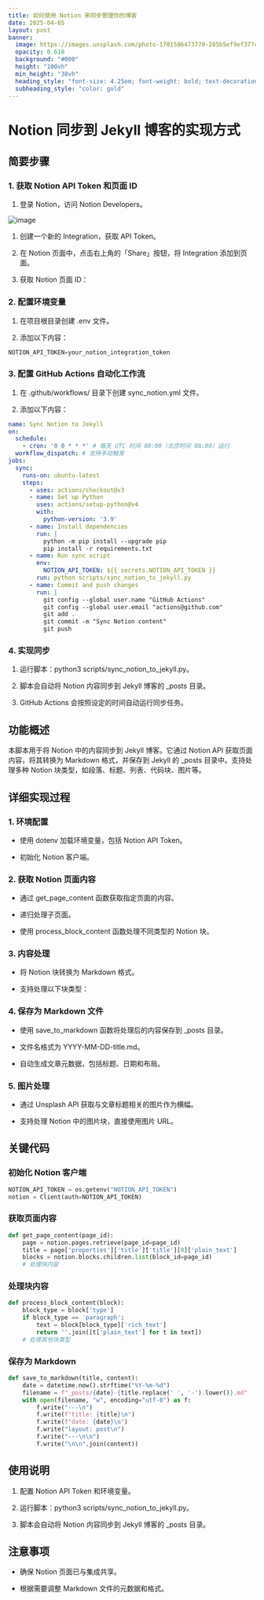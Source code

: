 ```yaml
---
title: 如何使用 Notion 来同步管理你的博客
date: 2025-04-05
layout: post
banner:
  image: https://images.unsplash.com/photo-1701586473770-285b5ef9ef37?crop=entropy&cs=tinysrgb&fit=max&fm=jpg&ixid=M3w2OTIwMzJ8MHwxfHJhbmRvbXx8fHx8fHx8fDE3NDM4MzQzODh8&ixlib=rb-4.0.3&q=80&w=1080
  opacity: 0.618
  background: "#000"
  height: "100vh"
  min_height: "38vh"
  heading_style: "font-size: 4.25em; font-weight: bold; text-decoration: underline"
  subheading_style: "color: gold"
---
```


# Notion 同步到 Jekyll 博客的实现方式

## 简要步骤

### 1. 获取 Notion API Token 和页面 ID

1. 登录 Notion，访问 Notion Developers。

![image](https://prod-files-secure.s3.us-west-2.amazonaws.com/a7a0cc5a-89b9-4cda-8686-1fba0ca52f40/d19c1afe-dea5-4312-9333-786b0ba83054/image.png?X-Amz-Algorithm=AWS4-HMAC-SHA256&X-Amz-Content-Sha256=UNSIGNED-PAYLOAD&X-Amz-Credential=ASIAZI2LB4664F2ZDWWP%2F20250405%2Fus-west-2%2Fs3%2Faws4_request&X-Amz-Date=20250405T062628Z&X-Amz-Expires=3600&X-Amz-Security-Token=IQoJb3JpZ2luX2VjEK3%2F%2F%2F%2F%2F%2F%2F%2F%2F%2FwEaCXVzLXdlc3QtMiJIMEYCIQDH7g3VYlObYj8TA%2FG6xBnTeLy8uzhGgpfIeDyC3xossAIhAOS647WWW%2FkCvQfJ87ttfTr9R8gFMI%2BEnRw5GQVlJAZNKv8DCCYQABoMNjM3NDIzMTgzODA1IgwdwCVWkQX1yZhJr40q3ANwlUELn42ACzL1fAd3TGLmBm3qrBaECo19Khl%2B0dSg3hO%2B5bXYwXJfA%2F3kvBllT34BPbeOhTRdCuVqPniV4TN0YDsUBYu5pn5vWoNuFwO44H88tv7CCVh1oAQ2qV%2FAuyrWzgPcD7UBb8xDV75lw%2BSwLElzO1TgNDMLqo9fDsvsEqU%2FNuc5%2BzyKX17aLYexGYSFk%2Fpr8%2FNvU17yBJgZHxS%2FHGmyQqpGO18BADIk2ygGcfr8rqs0Xd7WH1JHHNt4Q%2FJspzIQArAsaeZDHiJhwJWEQ5IvX0JNsLUCJQtttwKrlW8cJkgNy6c6rwXcBcT6QiFgRNTxFhQaO9hrQuWeV4UTolsKoqzU6AQajn8XnvY6fUOUgnPKq%2BFkRhb2qPLAjFE5VJaSVn94%2F8ZIr2cwBbIUdQ7GxPBWWja2cBPJ1AFt8dys9ECTS2EgPYsgqdqwmyQkQdL0EUWe9E6ax2A9J4oQJXumNFDpt6SsKgkD4JmSI4F2piEj3IquSzpnbzPNrbTHegyIw%2FxEjlnbIhhY34vyQ6nVlbXO%2BmAoosSVtoG3EUvCQAq3jz59q%2BO8qUugaRXFsBtIIv%2BCWikeXjDVnC0f%2Fi%2FUlC1rGeKWEK9wwwoG9QzjAMgZIsFiDq8EjDC18MK%2FBjqkASbztkIbtx6C3eHAv0mb%2BtLClC7AONGumf0E3MdJyqgDsMirEG%2FXuIhOQ4EwOaqBXF3FUpSAgrfA%2Fzcc4TcmwmioEJw6nEOA81DY8kh5rVes%2BrqyJFjZEEGJsS%2BUar%2FbBDr3cKKzQAzEaUy%2BOLCiefVngxrK5MwkHk6loMS12O4qT3oFGUZzULAsPjoWIagKdl2KgSDSfBvMqRvmu79h54%2BTtUgD&X-Amz-Signature=de3c2fbca81d3d9753dc12a8bd065af38e15c5ad89b860da8707e0d858a248a5&X-Amz-SignedHeaders=host&x-id=GetObject)

1. 创建一个新的 Integration，获取 API Token。

1. 在 Notion 页面中，点击右上角的「Share」按钮，将 Integration 添加到页面。

1. 获取 Notion 页面 ID：


### 2. 配置环境变量

1. 在项目根目录创建 .env 文件。

1. 添加以下内容：

```javascript
NOTION_API_TOKEN=your_notion_integration_token
```

### 3. 配置 GitHub Actions 自动化工作流

1. 在 .github/workflows/ 目录下创建 sync_notion.yml 文件。

1. 添加以下内容：

```yaml
name: Sync Notion to Jekyll
on:
  schedule:
    - cron: '0 0 * * *' # 每天 UTC 时间 00:00（北京时间 08:00）运行
  workflow_dispatch: # 支持手动触发
jobs:
  sync:
    runs-on: ubuntu-latest
    steps:
      - uses: actions/checkout@v3
      - name: Set up Python
        uses: actions/setup-python@v4
        with:
          python-version: '3.9'
      - name: Install dependencies
        run: |
          python -m pip install --upgrade pip
          pip install -r requirements.txt
      - name: Run sync script
        env:
          NOTION_API_TOKEN: ${{ secrets.NOTION_API_TOKEN }}
        run: python scripts/sync_notion_to_jekyll.py
      - name: Commit and push changes
        run: |
          git config --global user.name "GitHub Actions"
          git config --global user.email "actions@github.com"
          git add .
          git commit -m "Sync Notion content"
          git push
```

### 4. 实现同步

1. 运行脚本：python3 scripts/sync_notion_to_jekyll.py。

1. 脚本会自动将 Notion 内容同步到 Jekyll 博客的 _posts 目录。

1. GitHub Actions 会按照设定的时间自动运行同步任务。

## 功能概述

本脚本用于将 Notion 中的内容同步到 Jekyll 博客。它通过 Notion API 获取页面内容，将其转换为 Markdown 格式，并保存到 Jekyll 的 _posts 目录中。支持处理多种 Notion 块类型，如段落、标题、列表、代码块、图片等。

## 详细实现过程

### 1. 环境配置

- 使用 dotenv 加载环境变量，包括 Notion API Token。

- 初始化 Notion 客户端。

### 2. 获取 Notion 页面内容

- 通过 get_page_content 函数获取指定页面的内容。

- 递归处理子页面。

- 使用 process_block_content 函数处理不同类型的 Notion 块。

### 3. 内容处理

- 将 Notion 块转换为 Markdown 格式。

- 支持处理以下块类型：


### 4. 保存为 Markdown 文件

- 使用 save_to_markdown 函数将处理后的内容保存到 _posts 目录。

- 文件名格式为 YYYY-MM-DD-title.md。

- 自动生成文章元数据，包括标题、日期和布局。

### 5. 图片处理

- 通过 Unsplash API 获取与文章标题相关的图片作为横幅。

- 支持处理 Notion 中的图片块，直接使用图片 URL。

## 关键代码

### 初始化 Notion 客户端

```python
NOTION_API_TOKEN = os.getenv("NOTION_API_TOKEN")
notion = Client(auth=NOTION_API_TOKEN)
```

### 获取页面内容

```python
def get_page_content(page_id):
    page = notion.pages.retrieve(page_id=page_id)
    title = page['properties']['title']['title'][0]['plain_text']
    blocks = notion.blocks.children.list(block_id=page_id)
    # 处理块内容
```

### 处理块内容

```python
def process_block_content(block):
    block_type = block['type']
    if block_type == 'paragraph':
        text = block[block_type]['rich_text']
        return ''.join([t['plain_text'] for t in text])
    # 处理其他块类型
```

### 保存为 Markdown

```python
def save_to_markdown(title, content):
    date = datetime.now().strftime("%Y-%m-%d")
    filename = f"_posts/{date}-{title.replace(' ', '-').lower()}.md"
    with open(filename, "w", encoding="utf-8") as f:
        f.write("---\n")
        f.write(f"title: {title}\n")
        f.write(f"date: {date}\n")
        f.write("layout: post\n")
        f.write("---\n\n")
        f.write("\n\n".join(content))
```

## 使用说明

1. 配置 Notion API Token 和环境变量。

1. 运行脚本：python3 scripts/sync_notion_to_jekyll.py。

1. 脚本会自动将 Notion 内容同步到 Jekyll 博客的 _posts 目录。

## 注意事项

- 确保 Notion 页面已与集成共享。

- 根据需要调整 Markdown 文件的元数据和格式。